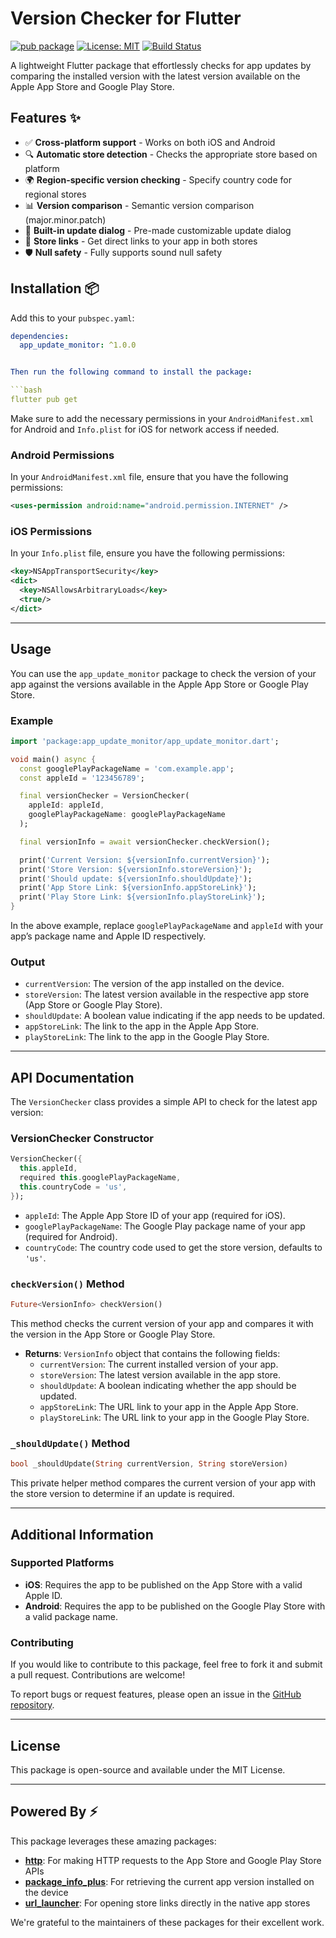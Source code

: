 # Version Checker for Flutter

[![pub package](https://img.shields.io/pub/v/app_update_monitor.svg)](https://pub.dev/packages/app_update_monitor)
[![License: MIT](https://img.shields.io/badge/license-MIT-purple.svg)](https://opensource.org/licenses/MIT)
[![Build Status](https://github.com/eliteio01/app_update_monitor/actions/workflows/flutter.yml/badge.svg)](https://github.com/eliteio01/app_update_monitor/actions)

A lightweight Flutter package that effortlessly checks for app updates by comparing the installed version with the latest version available on the Apple App Store and Google Play Store.

## Features ✨

- ✅ **Cross-platform support** - Works on both iOS and Android
- 🔍 **Automatic store detection** - Checks the appropriate store based on platform
- 🌍 **Region-specific version checking** - Specify country code for regional stores
- 📊 **Version comparison** - Semantic version comparison (major.minor.patch)
- 🚀 **Built-in update dialog** - Pre-made customizable update dialog
- 🔗 **Store links** - Get direct links to your app in both stores
- 🛡️ **Null safety** - Fully supports sound null safety

## Installation 📦

Add this to your `pubspec.yaml`:

```yaml
dependencies:
  app_update_monitor: ^1.0.0


Then run the following command to install the package:

```bash
flutter pub get
```

Make sure to add the necessary permissions in your `AndroidManifest.xml` for Android and `Info.plist` for iOS for network access if needed.

### Android Permissions

In your `AndroidManifest.xml` file, ensure that you have the following permissions:

```xml
<uses-permission android:name="android.permission.INTERNET" />
```

### iOS Permissions

In your `Info.plist` file, ensure you have the following permissions:

```xml
<key>NSAppTransportSecurity</key>
<dict>
  <key>NSAllowsArbitraryLoads</key>
  <true/>
</dict>
```

---

## Usage

You can use the `app_update_monitor` package to check the version of your app against the versions available in the Apple App Store or Google Play Store.

### Example

```dart
import 'package:app_update_monitor/app_update_monitor.dart';

void main() async {
  const googlePlayPackageName = 'com.example.app';
  const appleId = '123456789';

  final versionChecker = VersionChecker(
    appleId: appleId, 
    googlePlayPackageName: googlePlayPackageName
  );

  final versionInfo = await versionChecker.checkVersion();

  print('Current Version: ${versionInfo.currentVersion}');
  print('Store Version: ${versionInfo.storeVersion}');
  print('Should update: ${versionInfo.shouldUpdate}');
  print('App Store Link: ${versionInfo.appStoreLink}');
  print('Play Store Link: ${versionInfo.playStoreLink}');
}
```

In the above example, replace `googlePlayPackageName` and `appleId` with your app’s package name and Apple ID respectively.

### Output

- `currentVersion`: The version of the app installed on the device.
- `storeVersion`: The latest version available in the respective app store (App Store or Google Play Store).
- `shouldUpdate`: A boolean value indicating if the app needs to be updated.
- `appStoreLink`: The link to the app in the Apple App Store.
- `playStoreLink`: The link to the app in the Google Play Store.

---

## API Documentation

The `VersionChecker` class provides a simple API to check for the latest app version:

### VersionChecker Constructor

```dart
VersionChecker({
  this.appleId,
  required this.googlePlayPackageName,
  this.countryCode = 'us',
});
```

- `appleId`: The Apple App Store ID of your app (required for iOS).
- `googlePlayPackageName`: The Google Play package name of your app (required for Android).
- `countryCode`: The country code used to get the store version, defaults to `'us'`.

### `checkVersion()` Method

```dart
Future<VersionInfo> checkVersion()
```

This method checks the current version of your app and compares it with the version in the App Store or Google Play Store.

- **Returns**: `VersionInfo` object that contains the following fields:
    - `currentVersion`: The current installed version of your app.
    - `storeVersion`: The latest version available in the app store.
    - `shouldUpdate`: A boolean indicating whether the app should be updated.
    - `appStoreLink`: The URL link to your app in the Apple App Store.
    - `playStoreLink`: The URL link to your app in the Google Play Store.

### `_shouldUpdate()` Method

```dart
bool _shouldUpdate(String currentVersion, String storeVersion)
```

This private helper method compares the current version of your app with the store version to determine if an update is required.

---

## Additional Information

### Supported Platforms

- **iOS**: Requires the app to be published on the App Store with a valid Apple ID.
- **Android**: Requires the app to be published on the Google Play Store with a valid package name.

### Contributing

If you would like to contribute to this package, feel free to fork it and submit a pull request. Contributions are welcome!

To report bugs or request features, please open an issue in the [GitHub repository](https://github.com/your-username/app_update_monitor).

---

## License

This package is open-source and available under the MIT License.

---

## Powered By ⚡

This package leverages these amazing packages:

- [**http**](https://pub.dev/packages/http): For making HTTP requests to the App Store and Google Play Store APIs
- [**package_info_plus**](https://pub.dev/packages/package_info_plus): For retrieving the current app version installed on the device
- [**url_launcher**](https://pub.dev/packages/url_launcher): For opening store links directly in the native app stores

We're grateful to the maintainers of these packages for their excellent work.
